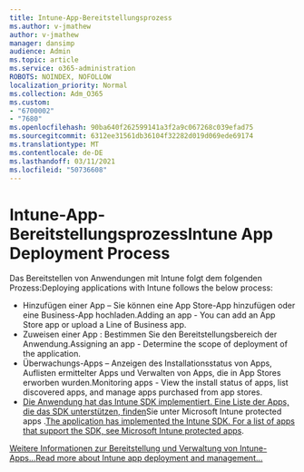 ```yaml
---
title: Intune-App-Bereitstellungsprozess
ms.author: v-jmathew
author: v-jmathew
manager: dansimp
audience: Admin
ms.topic: article
ms.service: o365-administration
ROBOTS: NOINDEX, NOFOLLOW
localization_priority: Normal
ms.collection: Adm_O365
ms.custom:
- "6700002"
- "7680"
ms.openlocfilehash: 90ba640f262599141a3f2a9c067268c039efad75
ms.sourcegitcommit: 6312ee31561db36104f32282d019d069ede69174
ms.translationtype: MT
ms.contentlocale: de-DE
ms.lasthandoff: 03/11/2021
ms.locfileid: "50736608"
---
```

# <a name="intune-app-deployment-process"></a><span data-ttu-id="ace7b-102">Intune-App-Bereitstellungsprozess</span><span class="sxs-lookup"><span data-stu-id="ace7b-102">Intune App Deployment Process</span></span>

<span data-ttu-id="ace7b-103">Das Bereitstellen von Anwendungen mit Intune folgt dem folgenden Prozess:</span><span class="sxs-lookup"><span data-stu-id="ace7b-103">Deploying applications with Intune follows the below process:</span></span>

- <span data-ttu-id="ace7b-104">Hinzufügen einer App – Sie können eine App Store-App hinzufügen oder eine Business-App hochladen.</span><span class="sxs-lookup"><span data-stu-id="ace7b-104">Adding an app - You can add an App Store app or upload a Line of Business app.</span></span>
- <span data-ttu-id="ace7b-105">Zuweisen einer App : Bestimmen Sie den Bereitstellungsbereich der Anwendung.</span><span class="sxs-lookup"><span data-stu-id="ace7b-105">Assigning an app - Determine the scope of deployment of the application.</span></span>
- <span data-ttu-id="ace7b-106">Überwachungs-Apps – Anzeigen des Installationsstatus von Apps, Auflisten ermittelter Apps und Verwalten von Apps, die in App Stores erworben wurden.</span><span class="sxs-lookup"><span data-stu-id="ace7b-106">Monitoring apps - View the install status of apps, list discovered apps, and manage apps purchased from app stores.</span></span>
- <span data-ttu-id="ace7b-107">[Die Anwendung hat das Intune SDK implementiert. Eine Liste der Apps, die das SDK unterstützen, finden](https://docs.microsoft.com/mem/intune/apps/apps-supported-intune-apps)Sie unter Microsoft Intune protected apps .</span><span class="sxs-lookup"><span data-stu-id="ace7b-107">[The application has implemented the Intune SDK. For a list of apps that support the SDK, see Microsoft Intune protected apps](https://docs.microsoft.com/mem/intune/apps/apps-supported-intune-apps).</span></span>

[<span data-ttu-id="ace7b-108">Weitere Informationen zur Bereitstellung und Verwaltung von Intune-Apps...</span><span class="sxs-lookup"><span data-stu-id="ace7b-108">Read more about Intune app deployment and management...</span></span>](https://docs.microsoft.com/mem/intune/apps/app-management)
